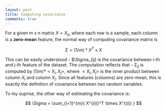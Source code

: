 ```yaml
---
layout: post
title: Computing covariance
comments: true
---
```


For a given m x n matrix $X = {X_{ij}}$, where each row is a sample, each column is a **zero-mean** feature, the normal way of computing covariance matrix is

$$ \Sigma = (1/m) * X^T \times X $$

This can be easily understood - $\Sigma_{ij} is the covariance between i-th and j-th feature of the dataset. The computation reflects that - $\Sigma_{ij}$ is computed by $(1/m) * <X_i, X_j>$, where $<X_i, X_j>$ is the inner product between column $X_i$ and column $X_j$. Since all features (columns) are zero-mean, this is exactly the definition of covariance between two random variables.

To my suprise, the other way of estimating the covariance is:

$$ \Sigma = \sum_{i=1}^{m}{ X^{(i)}^T \times X^{(i)} } $$



<script src="https://gist.github.com/kflu/c8dbb4a365302386109724faa2c15cbe.js"></script>
